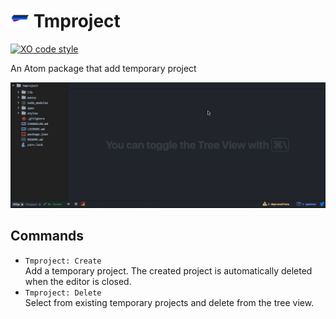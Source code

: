 <h1><img src="https://github.com/nju33/atom-tmproject/blob/master/images/icon_32x32@2x.png?raw=true" width=30>&nbsp;Tmproject</h1>

[![XO code style](https://img.shields.io/badge/code_style-XO-5ed9c7.svg)](https://github.com/sindresorhus/xo)

An Atom package that add temporary project

![Atom Tmproject](https://github.com/nju33/atom-tmproject/blob/master/screenshot.gif?raw=true)

## Commands

- `Tmproject: Create`  
  Add a temporary project. The created project is automatically deleted when the editor is closed.
- `Tmproject: Delete`  
  Select from existing temporary projects and delete from the tree view.
